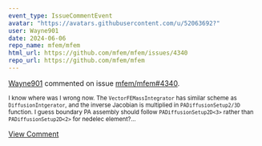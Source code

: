 ```yaml
---
event_type: IssueCommentEvent
avatar: "https://avatars.githubusercontent.com/u/52063692?"
user: Wayne901
date: 2024-06-06
repo_name: mfem/mfem
html_url: https://github.com/mfem/mfem/issues/4340
repo_url: https://github.com/mfem/mfem
---
```


<a href='https://github.com/Wayne901' target='_blank'>Wayne901</a> commented on issue <a href='https://github.com/mfem/mfem/issues/4340' target='_blank'>mfem/mfem#4340</a>.

<small>I know where was I wrong now. The `VectorFEMassIntegrator` has similar scheme as `DiffusionIntgerator`, and the inverse Jacobian is multiplied in `PADiffusionSetup2/3D` function. I guess boundary PA assembly should follow `PADiffusionSetup2D<3>` rather than `PADiffusionSetup2D<2>` for nedelec element?...</small>

<a href='https://github.com/mfem/mfem/issues/4340' target='_blank'>View Comment</a>